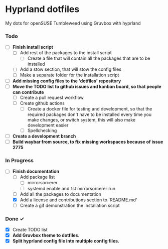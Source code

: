 # Hyprland dotfiles

My dots for openSUSE Tumbleweed using Gruvbox with hyprland

### Todo

- [ ] **Finish install script**
  - [ ] Add rest of the packages to the install script
    - [ ] Create a file that will contain all the packages that are to be installed
  - [ ] Add a stow section, that will stow the config files
  - [ ] Make a separate folder for the installation script
- [ ] **Add missing config files to the 'dotfiles' repository**
- [ ] **Move the TODO list to github issues and kanban board, so that people can contribute**
  - [ ] Create a pull request workflow
  - [ ] Create github actions
    - [ ] Create a docker file for testing and development,
          so that the required packages don't have to be installed
          every time you make changes, or switch system, this will also
          make development easier  
    - [ ] Spellchecking
- [ ] **Create a development branch**
- [ ] **Build waybar from source, to fix missing workspaces because of issue 2775**

### In Progress

- [ ] **Finish documentation**
  - [ ] Add package list
    - [ ]  mirrorsorcerer
      - [ ] systemd enable and 1st mirrorsorcerer run
  - [ ] Add all the packages to documentation
  - [x] Add a license and contributions section to 'README.md'
  - [ ] Create a gif demonstration the installation script

### Done ✓

- [x] Create TODO list
- [x] **Add Gruvbox theme to dotfiles.**
- [x] **Split hyprland config file into multiple config files.**
